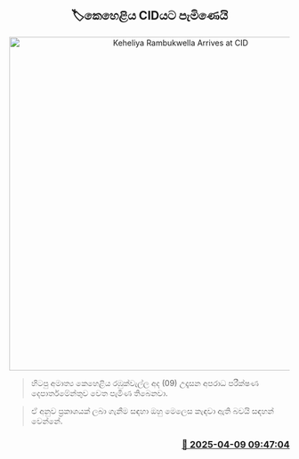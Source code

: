 <p align='center'><b><h2 align='center' title='Keheliya Rambukwella Arrives at CID'>🏷කෙහෙළිය CIDයට පැමිණෙයි</h2></b></p>
<p align='center'><img src='https://helakuru.sgp1.cdn.digitaloceanspaces.com/esana/images/lib/keheliya-dark.jpg' width='600' alt='Keheliya Rambukwella Arrives at CID'></p>

> හිටපු අමාත්‍ය කෙහෙළිය රඹුක්වැල්ල අද (09) උදෑසන අපරාධ පරීක්ෂණ දෙපාර්තමේන්තුව වෙත පැමිණ තිබෙනවා.

> ඒ අනුව ප්‍රකාශයක් ලබා ගැනීම සඳහා ඔහු මෙලෙස කැඳවා ඇති බවයි සඳහන් වෙන්නේ.



<h3 align='right'><a href='https://www.helakuru.lk/esana/p/109104/'>📅 2025-04-09 09:47:04</a></h3>
